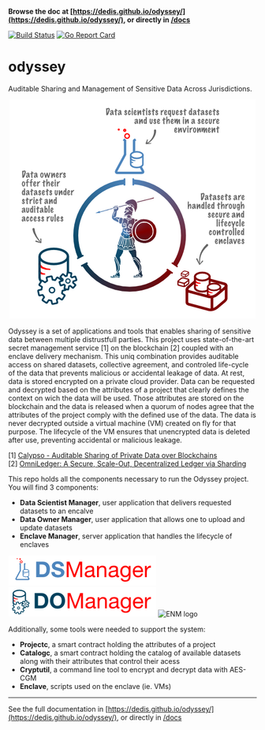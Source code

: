 **Browse the doc at
[https://dedis.github.io/odyssey/](https://dedis.github.io/odyssey/), or
directly in [/docs](/docs)**

[![Build Status](https://travis-ci.com/dedis/odyssey.svg?branch=master)](https://travis-ci.com/dedis/odyssey)
[![Go Report Card](https://goreportcard.com/badge/github.com/dedis/odyssey)](https://goreportcard.com/report/github.com/dedis/odyssey)

# odyssey

Auditable Sharing and Management of Sensitive Data Across Jurisdictions.

<div align="center">
<img src="docs/assets/odyssey-components.png">
</div>

Odyssey is a set of applications and tools that enables sharing of sensitive
data between multiple distrustfull parties. This project uses state-of-the-art
secret management service [1] on the blockchain [2] coupled with an enclave
delivery mechanism. This uniq combination provides auditable access on shared
datasets, collective agreement, and controled life-cycle of the data that
prevents malicious or accidental leakage of data. At rest, data is stored
encrypted on a private cloud provider. Data can be requested and decrypted based
on the attributes of a project that clearly defines the context on wich the data
will be used. Those attributes are stored on the blockchain and the data is
released when a quorum of nodes agree that the attributes of the project comply
with the defined use of the data. The data is never decrypted outside a virtual
machine (VM) created on fly for that purpose. The lifecycle of the VM ensures
that unencrypted data is deleted after use, preventing accidental or malicious
leakage.

[1] [Calypso - Auditable Sharing of Private Data over Blockchains](https://eprint.iacr.org/2018/209)  
[2] [OmniLedger: A Secure, Scale-Out, Decentralized Ledger via Sharding](https://eprint.iacr.org/2017/406)

This repo holds all the components necessary to run the Odyssey project. You
will find 3 components:

- **Data Scientist Manager**, user application that delivers requested datasets
  to an encalve
- **Data Owner Manager**, user application that allows one to upload and update
  datasets
- **Enclave Manager**, server application that handles the lifecycle of enclaves

![DSM logo](docs/assets/dsm-logo.png) ![DOM logo](docs/assets/dom-logo.png) ![ENM
logo](docs/assets/enm-logo.png)

Additionally, some tools were needed to support the system:

- **Projectc**, a smart contract holding the attributes of a project
- **Catalogc**, a smart contract holding the catalog of available datasets along
  with their attributes that control their acess
- **Cryptutil**, a command line tool to encrypt and decrypt data with AES-CGM
- **Enclave**, scripts used on the enclave (ie. VMs)

---

See the full documentation in
[https://dedis.github.io/odyssey/](https://dedis.github.io/odyssey/), or
directly in [/docs](/docs)